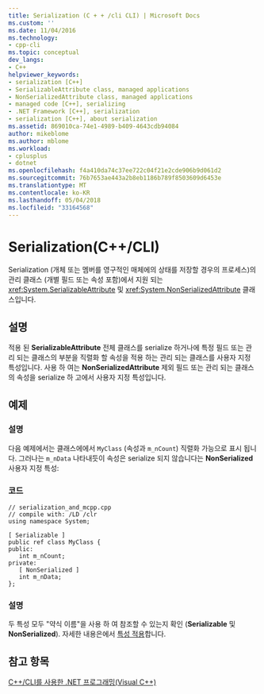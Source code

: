 ```yaml
---
title: Serialization (C + + /cli CLI) | Microsoft Docs
ms.custom: ''
ms.date: 11/04/2016
ms.technology:
- cpp-cli
ms.topic: conceptual
dev_langs:
- C++
helpviewer_keywords:
- serialization [C++]
- SerializableAttribute class, managed applications
- NonSerializedAttribute class, managed applications
- managed code [C++], serializing
- .NET Framework [C++], serialization
- serialization [C++], about serialization
ms.assetid: 869010ca-74e1-4989-b409-4643cdb94084
author: mikeblome
ms.author: mblome
ms.workload:
- cplusplus
- dotnet
ms.openlocfilehash: f4a410da74c37ee722c04f21e2cde906b9d061d2
ms.sourcegitcommit: 76b7653ae443a2b8eb1186b789f8503609d6453e
ms.translationtype: MT
ms.contentlocale: ko-KR
ms.lasthandoff: 05/04/2018
ms.locfileid: "33164568"
---
```

# <a name="serialization-ccli"></a>Serialization(C++/CLI)
Serialization (개체 또는 멤버를 영구적인 매체에의 상태를 저장할 경우의 프로세스)의 관리 클래스 (개별 필드 또는 속성 포함)에서 지원 되는 <xref:System.SerializableAttribute> 및 <xref:System.NonSerializedAttribute> 클래스입니다.  
  
## <a name="remarks"></a>설명  
 적용 된 **SerializableAttribute** 전체 클래스를 serialize 하거나에 특정 필드 또는 관리 되는 클래스의 부분을 직렬화 할 속성을 적용 하는 관리 되는 클래스를 사용자 지정 특성입니다. 사용 하 여는 **NonSerializedAttribute** 제외 필드 또는 관리 되는 클래스의 속성을 serialize 하 고에서 사용자 지정 특성입니다.  
  
## <a name="example"></a>예제  
  
### <a name="description"></a>설명  
 다음 예제에서는 클래스에에서 `MyClass` (속성과 `m_nCount`) 직렬화 가능으로 표시 됩니다. 그러나는 `m_nData` 나타내듯이 속성은 serialize 되지 않습니다는 **NonSerialized** 사용자 지정 특성:  
  
### <a name="code"></a>코드  
  
```  
// serialization_and_mcpp.cpp  
// compile with: /LD /clr  
using namespace System;  
  
[ Serializable ]  
public ref class MyClass {  
public:  
   int m_nCount;  
private:  
   [ NonSerialized ]  
   int m_nData;  
};  
```  
  
### <a name="comments"></a>설명  
 두 특성 모두 "약식 이름"을 사용 하 여 참조할 수 있는지 확인 (**Serializable** 및 **NonSerialized**). 자세한 내용은에서 [특성 적용](/dotnet/standard/attributes/applying-attributes)합니다.  
  
## <a name="see-also"></a>참고 항목  
 [C++/CLI를 사용한 .NET 프로그래밍(Visual C++)](../dotnet/dotnet-programming-with-cpp-cli-visual-cpp.md)